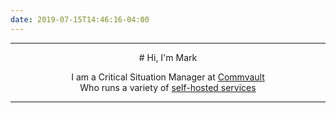 ```yaml
---
date: 2019-07-15T14:46:16-04:00
---
```


---

<center>
# Hi, I'm Mark

I am a Critical Situation Manager at [Commvault](https://commvault.com)\
Who runs a variety of [self-hosted services](https://status.arneman.me)
</center>

---
